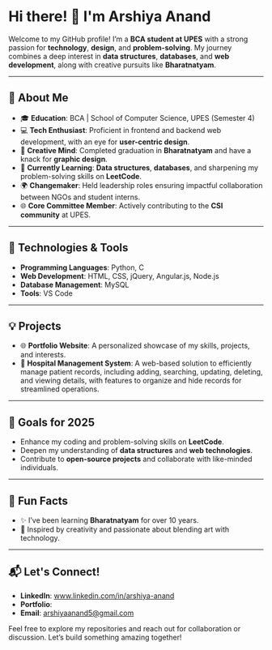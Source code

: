 # Hi there! 👋 I'm Arshiya Anand

Welcome to my GitHub profile! I’m a **BCA student at UPES** with a strong passion for **technology**, **design**, and **problem-solving**. My journey combines a deep interest in **data structures**, **databases**, and **web development**, along with creative pursuits like **Bharatnatyam**.

---

## 🌟 About Me
- 🎓 **Education**: BCA | School of Computer Science, UPES (Semester 4)
- 💻 **Tech Enthusiast**: Proficient in frontend and backend web development, with an eye for **user-centric design**.
- 🎨 **Creative Mind**: Completed graduation in **Bharatnatyam** and have a knack for **graphic design**.
- 🌱 **Currently Learning**: **Data structures**, **databases**, and sharpening my problem-solving skills on **LeetCode**.
- 🌍 **Changemaker**: Held leadership roles ensuring impactful collaboration between NGOs and student interns.
- 🌐 **Core Committee Member**: Actively contributing to the **CSI community** at UPES.

---

## 🔧 Technologies & Tools
- **Programming Languages**: Python, C
- **Web Development**: HTML, CSS, jQuery, Angular.js, Node.js
- **Database Management**: MySQL
- **Tools**: VS Code

---

## 💡 Projects
- 🌐 **Portfolio Website**: A personalized showcase of my skills, projects, and interests.
- 🏥 **Hospital Management System**: A web-based solution to efficiently manage patient records, including adding, searching, updating, deleting, and viewing details, with features to organize and hide records for streamlined operations.

---

## 🎯 Goals for 2025
- Enhance my coding and problem-solving skills on **LeetCode**.
- Deepen my understanding of **data structures** and **web technologies**.
- Contribute to **open-source projects** and collaborate with like-minded individuals.

---

## 🌈 Fun Facts
- ✨ I’ve been learning **Bharatnatyam** for over 10 years.
- 🎨 Inspired by creativity and passionate about blending art with technology.

---

## 📬 Let's Connect!
- **LinkedIn**: www.linkedin.com/in/arshiya-anand
- **Portfolio**: 
- **Email**: arshiyaanand5@gmail.com

Feel free to explore my repositories and reach out for collaboration or discussion. Let’s build something amazing together!

